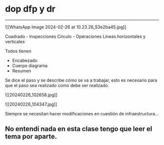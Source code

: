 # dop dfp y dr
---
![[WhatsApp Image 2024-02-26 at 10.23.26_53e2ba45.jpg]]

Cuadrado - Inspecciones
Círculo - Operaciones
Líneas horizontales y verticales

Todos tienen
- Encabezado
- Cuerpo diagrama
- Resumen

Se dice el paso y se describe cómo se va a trabajar, esto es necesario para que el paso sea realizado como debe ser realizado.

![[20240226_102658.jpg]]

![[20240226_104347.jpg]]

Siempre se necesitan hacer modificaciones en cuestión de infraestructura...

No entendí nada en esta clase **tengo que leer el tema por aparte.**
---
